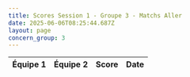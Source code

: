 ```yaml
---
title: Scores Session 1 - Groupe 3 - Matchs Aller
date: 2025-06-06T08:25:44.687Z
layout: page
concern_group: 3
---
```




| Équipe 1 | Équipe 2 | Score | Date |
|----------|----------|-------|------|

